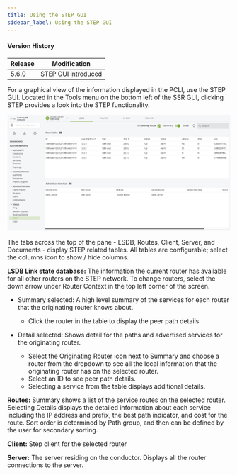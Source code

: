 ```yaml
---
title: Using the STEP GUI
sidebar_label: Using the STEP GUI
---
```

#### Version History
| Release | Modification                |
| ------- | --------------------------- |
| 5.6.0   | STEP GUI introduced |

For a graphical view of the information displayed in the PCLI, use the STEP GUI. Located in the Tools menu on the bottom left of the SSR GUI, clicking STEP provides a look into the STEP functionality.

![STEP GUI](/img/howto_step_gui1.png)

The tabs across the top of the pane - LSDB, Routes, Client, Server, and Documents - display STEP related tables. All tables are configurable; select the columns icon to show / hide columns.

**LSDB Link state database:** The information the current router has available for all other routers on the STEP network. To change routers, select the down arrow under Router Context in the top left corner of the screen. 
- Summary selected: A high level summary of the services for each router that the originating router knows about. 
    - Click the router in the table to display the peer path details.

- Detail selected: Shows detail for the paths and advertised services for the originating router. 
    - Select the Originating Router icon next to Summary and choose a router from the dropdown to see all the local information that the originating router has on the selected router.
    - Select an ID to see peer path details.
    - Selecting a service from the table displays additional details. 

**Routes:** Summary shows a list of the service routes on the selected router. Selecting Details displays the detailed information about each service including the IP address and prefix, the best path indicator, and cost for the route. Sort order is determined by Path group, and then can be defined by the user for secondary sorting.

**Client:** Step client for the selected router

**Server:** The server residing on the conductor. Displays all the router connections to the server. 
